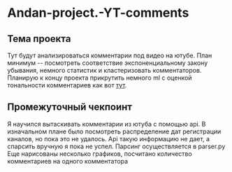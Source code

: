 # Andan-project.-YT-comments
## Тема проекта
Тут будут анализироваться комментарии под видео на ютубе. План минимум -- посмотреть соответствие экспоненциальному закону убывания, немного статистик и кластеризовать комментаторов. Планирую к концу проекта прикрутить немного ml с оценкой тональности комментариев как вот <a href='https://habr.com/ru/articles/599445/'>тут</a>.
## Промежуточный чекпоинт
Я научился вытаскивать комментарии из ютуба с помощью api. В изначальном плане было посмотреть распределение дат регистрации каналов, но пока это не удалось. Api такую информацию не дает, а спарсить вручную я пока не успел. Парсинг осуществляется в parser.py
Еще нарисованы несколько графиков, посчитано количество комментариев на одного комментатора
